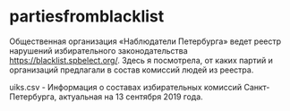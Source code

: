 # partiesfromblacklist
Общественная организация «Наблюдатели Петербурга» ведет реестр нарушений избирательного законодательства https://blacklist.spbelect.org/. Здесь я посмотрела, от каких партий и организаций предлагали в состав комиссий людей из реестра.

uiks.csv - Информация о составах избирательных комиссий Санкт-Петербурга, актуальная на 13 сентября 2019 года.
